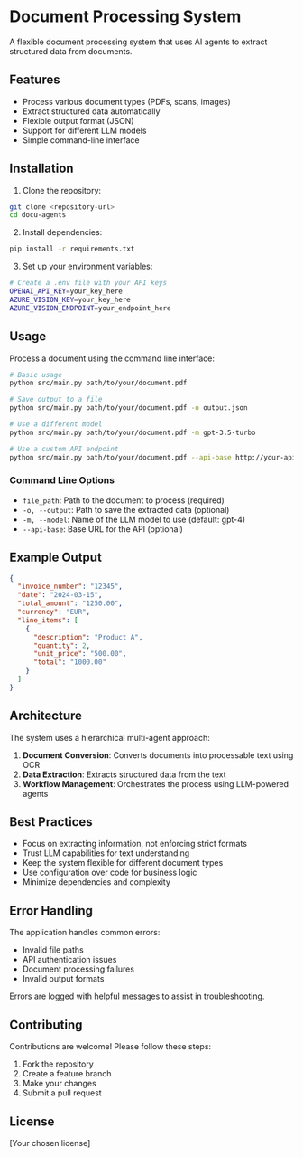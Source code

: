 # Document Processing System

A flexible document processing system that uses AI agents to extract structured data from documents.

## Features

- Process various document types (PDFs, scans, images)
- Extract structured data automatically
- Flexible output format (JSON)
- Support for different LLM models
- Simple command-line interface

## Installation

1. Clone the repository:
```bash
git clone <repository-url>
cd docu-agents
```

2. Install dependencies:
```bash
pip install -r requirements.txt
```

3. Set up your environment variables:
```bash
# Create a .env file with your API keys
OPENAI_API_KEY=your_key_here
AZURE_VISION_KEY=your_key_here
AZURE_VISION_ENDPOINT=your_endpoint_here
```

## Usage

Process a document using the command line interface:

```bash
# Basic usage
python src/main.py path/to/your/document.pdf

# Save output to a file
python src/main.py path/to/your/document.pdf -o output.json

# Use a different model
python src/main.py path/to/your/document.pdf -m gpt-3.5-turbo

# Use a custom API endpoint
python src/main.py path/to/your/document.pdf --api-base http://your-api-endpoint
```

### Command Line Options

- `file_path`: Path to the document to process (required)
- `-o, --output`: Path to save the extracted data (optional)
- `-m, --model`: Name of the LLM model to use (default: gpt-4)
- `--api-base`: Base URL for the API (optional)

## Example Output

```json
{
  "invoice_number": "12345",
  "date": "2024-03-15",
  "total_amount": "1250.00",
  "currency": "EUR",
  "line_items": [
    {
      "description": "Product A",
      "quantity": 2,
      "unit_price": "500.00",
      "total": "1000.00"
    }
  ]
}
```

## Architecture

The system uses a hierarchical multi-agent approach:

1. **Document Conversion**: Converts documents into processable text using OCR
2. **Data Extraction**: Extracts structured data from the text
3. **Workflow Management**: Orchestrates the process using LLM-powered agents

## Best Practices

- Focus on extracting information, not enforcing strict formats
- Trust LLM capabilities for text understanding
- Keep the system flexible for different document types
- Use configuration over code for business logic
- Minimize dependencies and complexity

## Error Handling

The application handles common errors:
- Invalid file paths
- API authentication issues
- Document processing failures
- Invalid output formats

Errors are logged with helpful messages to assist in troubleshooting.

## Contributing

Contributions are welcome! Please follow these steps:
1. Fork the repository
2. Create a feature branch
3. Make your changes
4. Submit a pull request

## License

[Your chosen license] 